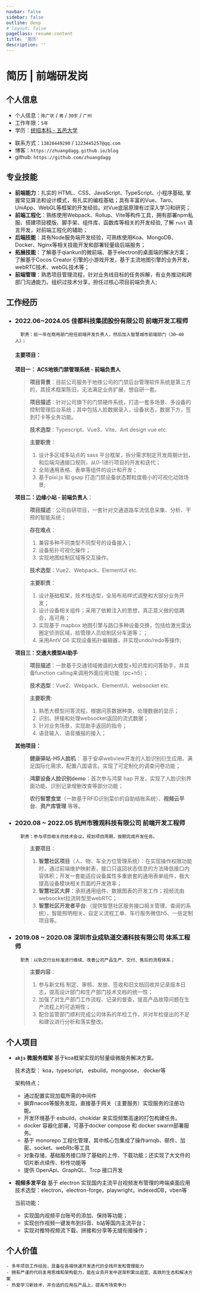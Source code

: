 ```yaml
---
navbar: false
sidebar: false
outline: deep
# layout: false
pageClass: resume-content
title: '简历'
description: ''
---
```


<script setup>
    import ResumeHelper from './components/ResumeHelper.vue'
</script>

<ResumeHelper />

# 简历 | 前端研发岗

## 个人信息

- 个人信息：`陈广状` / `男` / `30岁` / `广州`
- 工作年限：`5年`
- 学历：[统招本科 - 五邑大学](https://www.chsi.com.cn/xlcx/bg.do?vcode=A7J0RYWQXZ8VJGTY&srcid=bgcx) 
<!-- - 学信网：https://www.chsi.com.cn/xlcx/bg.do?vcode=A7J0RYWQXZ8VJGTY&srcid=bgcx -->
<!-- - 期望薪资：22k -->
- 联系方式：`13828449290` / `1223445257@qq.com`
- 博客：`https://zhuangdagg.github.io/blog`
- github: `https://github.com/zhuangdagg`

<!-- <img style="width: 100px; position: absolute; top: 150px; right: 20px;" src="/avator.png" alt="头像" /> -->

## 专业技能
- **前端能力**：扎实的 HTML、CSS、JavaScript、TypeScript、⼩程序基础, 掌握常见算法和设计模式，有扎实的编程基础；具有丰富的Vue、Taro、UniApp、WebGL等框架的开发经验。对Vue底层原理有过深入学习和研究；
- **前端工程化**：熟练使用Webpack、Rollup、Vite等构件工具，拥有部署npm私服、搭建项目模版、脚手架、组件库、函数库等相关的开发经验, 了解 `rust` 语言开发，对前端工程化的辅助；
- **后端技能**：具有Node服务端开发经验，可熟练使用Koa、MongoDB、Docker、Nginx等相关技能开发和部署轻量级后端服务；
- **拓展技能**：了解基于qiankun的微前端、基于electron的桌面端的解决方案；了解基于Cocos Creator 引擎的小游戏开发，基于主流地图引擎的业务开发，webRTC技术、webGL技术等；
- **前端管理**：熟悉项⽬管理流程，针对业务线⽬标的任务拆解，有业务推动和跨部⻔沟通能⼒。组织过技术分享，担任过核心项目前端负责人;

## 工作经历

- ### 2022.06~2024.05 佳都科技集团股份有限公司 前端开发工程师
        职责：前一年在商用部门担任前端开发负责人，然后加入智慧城市前端部门（30~40人）；
    #### 主要项目：  

    **项目一： ACS地铁门禁管理系统 - 前端负责人**   
    > **项目背景**：目前公司服务于地铁公司的门禁后台管理软件系统是第三方的，其技术框架陈旧，无法满足业务扩展，想自研一套。

    > **项目描述**：针对公司旗下的门禁硬件系统，打造一套多场景、多设备的控制管理后台系统；其中包括人脸数据录入，设备状态，数据下方，签到打卡等业务功能。

    > **技术选型**：Typescript、Vue3、Vite、Ant design vue etc.
    
    > **主要职责**：  
    >1. 设计多区域多站点的 sass 平台框架，拆分需求制定开发周期计划，和后端沟通接口规则，从0-1进行项目的开发和迭代；
    >2. 全局通用表格、表单等组件的设计和开发；
    >3. 基于pixi.js 和 gsap 打造门禁设备状态颗粒度极小的可视化动效场景;

    **项目二：边缘小站 - 前端负责人**：

    > **项目描述**：公司自研项目，一套针对交通道路车流信息采集、分析、干预的智能系统； 
    
    > **存在难点**：  
    >1. 兼容多种不同类型不同型号的设备接入；
    >2. 设备拓扑可视化操作；
    >3. 实现地图绘制区域等交互操作。

    > **技术选型**：Vue2、Webpack、ElementUI etc.
    
    > **主要职责**： 
    >   1. 设计基础框架，技术栈选型，全局布局样式调整和大部分业务开发；
    >   2. 设计设备相关组件；采用了依赖注入的思想，真正意义做的低耦合，高可用；
    >   3. 实现基于 mapbox 地图引擎与路口多种设备交换，包括给激光雷达圈定侦测区域，给管理人员绘制区分车道等；；
    >   4. 采用AntV G6 实现设备拓扑编辑器，并实现undo/redo等操作;

    **项目三：交通大模型AI助手**
    > **项目描述**：一款基于交通领域微调的大模型+知识库的问答助手，并具备function calling来调用外面应用功能（pc+h5）；

    > **技术选型**：Vue2、Webpack、ElementUI、websocket etc.

    > **主要职责**:
    >1. 熟悉大模型问答流程，根据问答数据种类，处理数据的显示；
    >2. 识别、拼接和处理websocket返回的流式数据；
    >3. 针对业务场景，实现助手返回的指令；
    >4. 语音输入、语音播报的接入；
    
    **其他项目：**  
    > **健康驿站-H5人脸机**： 基于安卓webview开发的人脸识别衍生应用。满足国际化需求，配置八国语言。实现了可定制化的调查问卷功能；  

    > **鸿蒙设备人脸识别demo**：首次参与鸿蒙 hap 开发，实现了人脸识别界面功能、识别记录增删改查等部分功能；

    > **农行智慧食堂**（一款基于RFID识别菜价的自助结账系统）、**视频云平台**、**资产库管理** 等等。


- ### 2020.08 ~ 2022.05 杭州市雅观科技有限公司 前端开发工程师
        职责：参与项目相关的技术会议，规划项目周期，按期完成开发任务。
    > **主要项目**：  
    > 1. **智慧社区项目**（人、物、车全方位管理系统）：在实现操作权限功能时，通过前端维护映射表，接口只返回状态信息的方法降低接口内容体积；开发一套能适应设备属性多重嵌套的通用表单组件，极大提高设备模块相关页面的开发效率；
    > 2. **智慧社区大屏**：承担通用组件、数据图表的开发工作；视频流由websocket拉流转型至webRTC；
    > 3. **智慧社区开发者平台**:（提供智慧社区服务接口相关管理、查阅的系统），智能照明相关、自定义流程工单、车行服务微信h5、一些定制项目等。 

- ### 2019.08 ~ 2020.08 深圳市业成轨道交通科技有限公司 体系工程师
        职责：以轨交行业标准进行维续、改善公司产品生产、交付、售后的流程体系；  
    > **主要内容**：  
    > 1. 参与新文档 制定、审核、发放、签收和旧文档回收并记录版本日志，提高设计部门和生产部门技术文档的统一性；  
    > 2. 加强了对生产部门工作流程、记录的督查，提高产品故障问题在生产流程上的可追朔性；
    > 3. 配合监管部门顺利完成公司体系的年检工作，并对年检提出的不足和建议进行分析和落实整改。

## 个人项目
- **`akjs` 微服务框架** 基于koa框架实现的轻量级微服务解决方案。  

    技术选型： koa，typescript， esbuild，mongoose， docker等

    架构特点：
    - 通过配置实现加载所需的中间件
    - 摒弃nacos等服务发现，直接基于网关（主要服务）实现服务的注册功能。
    - 开发环境基于 esbuild，chokidar 来实现频繁高速的打包构建任务。
    - docker 容器化部署，可基于docker compose 和 docker swarm部署服务。
    - 基于 monorepo 工程化管理，其中核心包集成了操作amqb、邮件、加密、socket、webRtc等工具
    - 对象存储，基础服务接口除了基础的上传、下载功能；还实现了大文件的切片断点续传、秒传功能等
    - 提供 OpenApi、GraphQL、Trcp 接口开发

- **视频多发平台** 基于 electron 实现国内主流平台视频发布管理的垮端桌面应用
    技术选型：electron，electron-forge，playwright，indexedDB，vben等

    当前功能：
    - 实现国内视频平台账号的添加、保持等功能；
    - 实现创作视频一键发布到抖音、b站等国内主流平台；
    - 实现对推特视频流下载、拼接和分享等无缝衔接操作；

## 个人价值
    - 多年项目工作经验，具备在各端快速开发迭代的全栈开发和管理能力
    - 拥有严谨的代码复用思维和架构能力，能在业务开发中逐渐积累出适宜、高效的生态和解决方案
    - 热爱学习新技术，并合适的应用在产品上，提高市场竞争力
    


